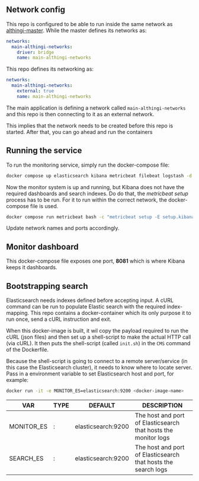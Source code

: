 ## Network config
This repo is configured to be able to run inside the same network as [althingi-master](althingi-master). While the master defines its networks as:
```yml
networks:
  main-althingi-networks:
    driver: bridge
    name: main-althingi-networks
```

This repo defines its networking as:
```yml
networks:
  main-althingi-networks:
    external: true
    name: main-althingi-networks
```
The main application is defining a network called `main-althingi-networks` and this repo is then connecting to it as an external network.

This implies that the network needs to be created before this repo is started. After that, you can go ahead and run the containers

## Running the service
To run the monitoring service, simply run the docker-compose file:

```sh
docker compose up elasticsearch kibana metricbeat filebeat logstash -d
```

Now the monitor system is up and running, but Kibana does not have the required dashboards and search indexes. Do do that, the _metricbeat setup_ process has to be run. For it to run within the correct network, the docker-compose file is used.

```sh
docker compose run metricbeat bash -c "metricbeat setup -E setup.kibana.host=kibana:5601 -E output.elasticsearch.hosts=[\"elasticsearch:9200\"]"
```

Update network names and ports accordingly.

## Monitor dashboard
This docker-compose file exposes one port, **8081** which is where Kibana keeps it dashboards.


## Bootstrapping search
Elasticsearch needs indexes defined before accepting input. A cURL command can be run to populate Elastic search with the required index-mapping. This repo contains a docker-container which its only purpose it to run once, send a cURL instruction and exit.

When this docker-image is built, it wil copy the payload required to run the cURL (json files) and then set up a shell-script to make the actual HTTP call (via cURL). It then puts the shell-script (called `init.sh`) in the `CMS` command of the Dockerfile.

Because the shell-script is going to connect to a remote server/service (in this case the Elasticsearch cluster), it needs to know where to locate server. Pass in a environment variable to set Elasticsearch host and port, for example:

```sh
docker run -it -e MONITOR_ES=elasticsearch:9200 <docker-image-name>
```

| VAR        | TYPE           | DEFAULT             | DESCRIPTION                                                    |
| ---------- | -------------- | ------------------- | -------------------------------------------------------------- |
| MONITOR_ES | <host>:<port>  | elasticsearch:9200  | The host and port of Elasticsearch that hosts the monitor logs |
| SEARCH_ES  | <host>:<port>  | elasticsearch:9200  | The host and port of Elasticsearch that hosts the search logs  |